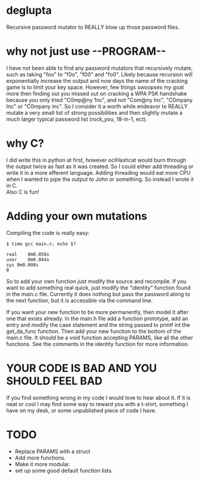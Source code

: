 # deglupta
Recursive password mutator to REALLY blow up those password files.
# why not just use --PROGRAM--
I have not been able to find any password mutators that recursively mutate, such
as taking "foo" to "f0o", "f00" and "fo0".  Likely because recursion will 
exponentially increase the output and now days the name of the cracking game is 
to limit your key space.  However, few things swoopses my goat more then finding 
out you missed out on cracking a WPA PSK handshake because you only tried 
"C0mp@ny 1nc", and not "Com@ny Inc", "C0mpany Inc" or "C0mpany inc".  So I 
consider it a worth while endeavor to REALLY mutate a very small list of strong 
possibilities and then slightly mutate a much larger typical password list 
(rock_you, 18-in-1, ect).
# why C?
I did write this in python at first, however oclHashcat would burn through the 
output twice as fast as it was created.  So I could either add threading or 
write it in a more efferent language.  Adding threading would eat more CPU when 
I wanted to pipe the output to John or something.  So instead I wrote it in C.  
Also C is fun!
# Adding your own mutations
Compiling the code is really easy:
```
$ time gcc main.c; echo $?

real	0m0.058s
user	0m0.044s
sys	0m0.008s
0

```
So to add your own function just modify the source and recompile.  If you
want to add something real quick, just modify the "identity" function found
in the main.c file.  Currently it does nothing but pass the password along
to the next function, but it is accessible via the command line.

If you want your new function to be more permanently, then model it after one 
that exists already.  In the main.h file add a function prototype, add an entry
and modify the case statement and the string passed to printf int the
get_da_func function. Then add your new function to the bottom of the main.c
file.  It should be a void function accepting PARAMS, like all the other
functions.  See the comments in the identity function for more information.  
# YOUR CODE IS BAD AND YOU SHOULD FEEL BAD
If you find something wrong in my code I would love to hear about it.  If it
is neat or cool I may find some way to reward you with a t-shirt, something
I have on my desk, or some unpublished piece of code I have.
# TODO
* Replace PARAMS with a struct
* Add more functions.
* Make it more modular.
* set up some good default function lists
